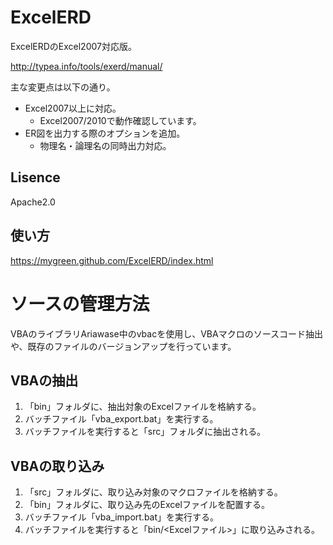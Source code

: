 ﻿# ExcelERD

ExcelERDのExcel2007対応版。

http://typea.info/tools/exerd/manual/


主な変更点は以下の通り。
- Excel2007以上に対応。
  - Excel2007/2010で動作確認しています。
- ER図を出力する際のオプションを追加。
  - 物理名・論理名の同時出力対応。

## Lisence

Apache2.0

## 使い方

https://mygreen.github.com/ExcelERD/index.html

# ソースの管理方法

VBAのライブラリAriawase中のvbacを使用し、VBAマクロのソースコード抽出や、既存のファイルのバージョンアップを行っています。

## VBAの抽出
1. 「bin」フォルダに、抽出対象のExcelファイルを格納する。
2. バッチファイル「vba_export.bat」を実行する。
3. バッチファイルを実行すると「src」フォルダに抽出される。

## VBAの取り込み
1. 「src」フォルダに、取り込み対象のマクロファイルを格納する。
2. 「bin」フォルダに、取り込み先のExcelファイルを配置する。
2. バッチファイル「vba_import.bat」を実行する。
3. バッチファイルを実行すると「bin/<Excelファイル>」に取り込みされる。
